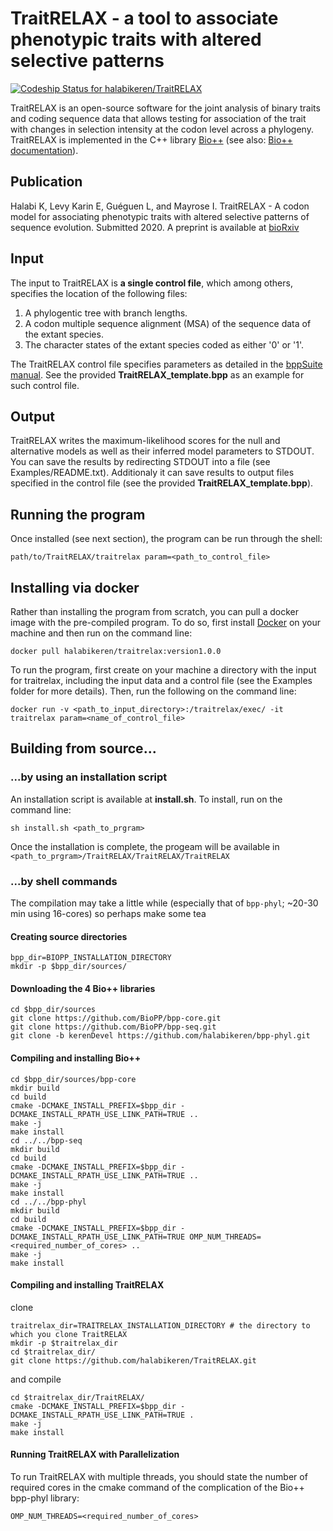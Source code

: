 # TraitRELAX - a tool to associate phenotypic traits with altered selective patterns

[ ![Codeship Status for halabikeren/TraitRELAX](https://app.codeship.com/projects/1108cd20-6cd5-0138-bfdb-1e3b1ab831af/status?branch=master)](https://app.codeship.com/projects/394727)

TraitRELAX is an open-source software for the joint analysis of binary traits and coding sequence data that allows testing for association of the trait with changes in selection intensity at the codon level across a phylogeny. TraitRELAX is implemented in the C++ library [Bio++](https://github.com/BioPP) (see also: [Bio++ documentation](http://biopp.univ-montp2.fr/)).

## Publication

Halabi K, Levy Karin E, Guéguen L, and Mayrose I. TraitRELAX - A codon model for associating phenotypic traits with altered selective patterns of sequence evolution. Submitted 2020. A preprint is available at [bioRxiv](https://www.biorxiv.org/content/10.1101/2020.03.04.974584v2)

## Input

The input to TraitRELAX is **a single control file**, which among others, specifies the location of the following files: 
1. A phylogentic tree with branch lengths.
2. A codon multiple sequence alignment (MSA) of the sequence data of the extant species.
3. The character states of the extant species coded as either '0' or '1'.

The TraitRELAX control file specifies parameters as detailed in the [bppSuite manual](http://biopp.univ-montp2.fr/manual/pdf/bppsuite/v0.7.0/bppsuite.pdf). See the provided **TraitRELAX_template.bpp** as an example for such control file.

## Output

TraitRELAX writes the maximum-likelihood scores for the null and alternative models as well as their inferred model parameters to STDOUT. You can save the results by redirecting STDOUT into a file (see Examples/README.txt). 
Additionaly it can save results to output files specified in the control file (see the provided **TraitRELAX_template.bpp**).

## Running the program

Once installed (see next section), the program can be run through the shell:
```
path/to/TraitRELAX/traitrelax param=<path_to_control_file>
```

## Installing via docker

Rather than installing the program from scratch, you can pull a docker image with the pre-compiled program. To do so, first install [Docker](https://docs.docker.com/get-docker/) on your machine and then run on the command line:
```
docker pull halabikeren/traitrelax:version1.0.0
```
To run the program, first create on your machine a directory with the input for traitrelax, including the input data and a control file (see the Examples folder for more details). Then, run the following on the command line:
```
docker run -v <path_to_input_directory>:/traitrelax/exec/ -it traitrelax param=<name_of_control_file>
```

## Building from source...

### ...by using an installation script

An installation script is available at **install.sh**. To install, run on the command line:
```
sh install.sh <path_to_prgram>
```
Once the installation is complete, the progeam will be available in ```<path_to_prgram>/TraitRELAX/TraitRELAX/TraitRELAX```

### ...by shell commands

The compilation may take a little while (especially that of `bpp-phyl`; ~20-30 min using 16-cores) so perhaps make some tea
#### Creating source directories
```
bpp_dir=BIOPP_INSTALLATION_DIRECTORY
mkdir -p $bpp_dir/sources/
```

#### Downloading the 4 Bio++ libraries
```
cd $bpp_dir/sources
git clone https://github.com/BioPP/bpp-core.git
git clone https://github.com/BioPP/bpp-seq.git
git clone -b kerenDevel https://github.com/halabikeren/bpp-phyl.git
```

#### Compiling and installing Bio++

```
cd $bpp_dir/sources/bpp-core
mkdir build
cd build
cmake -DCMAKE_INSTALL_PREFIX=$bpp_dir -DCMAKE_INSTALL_RPATH_USE_LINK_PATH=TRUE ..
make -j
make install
cd ../../bpp-seq
mkdir build
cd build
cmake -DCMAKE_INSTALL_PREFIX=$bpp_dir -DCMAKE_INSTALL_RPATH_USE_LINK_PATH=TRUE ..
make -j
make install
cd ../../bpp-phyl
mkdir build
cd build
cmake -DCMAKE_INSTALL_PREFIX=$bpp_dir -DCMAKE_INSTALL_RPATH_USE_LINK_PATH=TRUE OMP_NUM_THREADS=<required_number_of_cores> ..
make -j
make install
```

#### Compiling and installing TraitRELAX
clone
```
traitrelax_dir=TRAITRELAX_INSTALLATION_DIRECTORY # the directory to which you clone TraitRELAX
mkdir -p $traitrelax_dir
cd $traitrelax_dir/
git clone https://github.com/halabikeren/TraitRELAX.git
```
and compile
```
cd $traitrelax_dir/TraitRELAX/
cmake -DCMAKE_INSTALL_PREFIX=$bpp_dir -DCMAKE_INSTALL_RPATH_USE_LINK_PATH=TRUE .
make -j
make install
```

#### Running TraitRELAX with Parallelization

To run TraitRELAX with multiple threads, you should state the number of required cores in the cmake command of the complication of the Bio++ bpp-phyl library:
```
OMP_NUM_THREADS=<required_number_of_cores>
```
